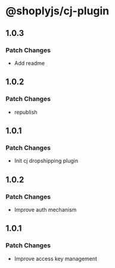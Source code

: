 # @shoplyjs/cj-plugin

## 1.0.3

### Patch Changes

- Add readme

## 1.0.2

### Patch Changes

- republish

## 1.0.1

### Patch Changes

- Init cj dropshipping plugin

## 1.0.2

### Patch Changes

- Improve auth mechanism

## 1.0.1

### Patch Changes

- Improve access key management
